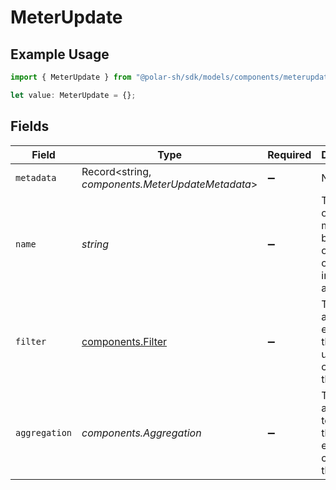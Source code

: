 # MeterUpdate

## Example Usage

```typescript
import { MeterUpdate } from "@polar-sh/sdk/models/components/meterupdate.js";

let value: MeterUpdate = {};
```

## Fields

| Field                                                                   | Type                                                                    | Required                                                                | Description                                                             |
| ----------------------------------------------------------------------- | ----------------------------------------------------------------------- | ----------------------------------------------------------------------- | ----------------------------------------------------------------------- |
| `metadata`                                                              | Record<string, *components.MeterUpdateMetadata*>                        | :heavy_minus_sign:                                                      | N/A                                                                     |
| `name`                                                                  | *string*                                                                | :heavy_minus_sign:                                                      | The name of the meter. Will be shown on customer's invoices and usage.  |
| `filter`                                                                | [components.Filter](../../models/components/filter.md)                  | :heavy_minus_sign:                                                      | The filter to apply on events that'll be used to calculate the meter.   |
| `aggregation`                                                           | *components.Aggregation*                                                | :heavy_minus_sign:                                                      | The aggregation to apply on the filtered events to calculate the meter. |